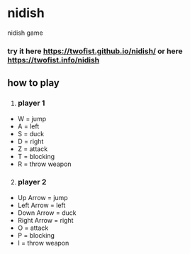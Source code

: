 # nidish
nidish game

 
### try it here https://twofist.github.io/nidish/ or here https://twofist.info/nidish 

## how to play    
1. ### player 1    
- W = jump    
- A = left    
- S = duck   
- D = right   
- Z = attack    
- T = blocking    
- R = throw weapon
    
    
2. ### player 2    
- Up Arrow = jump    
- Left Arrow = left    
- Down Arrow = duck    
- Right Arrow = right    
- O = attack    
- P = blocking    
- I = throw weapon
